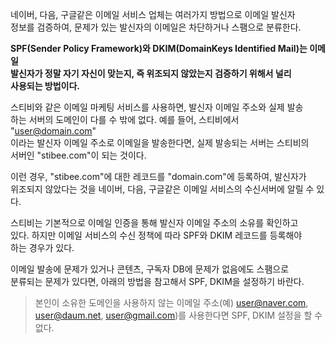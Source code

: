 네이버, 다음, 구글같은 이메일 서비스 업체는 여러가지 방법으로 이메일 발신자  
정보를 검증하여, 문제가 있는 발신자의 이메일은 차단하거나 스팸으로 분류한다.  
   
**SPF(Sender Policy Framework)와 DKIM(DomainKeys Identified Mail)는 이메일  
발신자가 정말 자기 자신이 맞는지, 즉 위조되지 않았는지 검증하기 위해서 널리  
사용되는 방법이다.**    
  
스티비와 같은 이메일 마케팅 서비스를 사용하면, 발신자 이메일 주소와 실제 발송  
하는 서버의 도메인이 다를 수 밖에 없다. 예를 들어, 스티비에서 "user@domain.com"  
이라는 발신자 이메일 주소로 이메일을 발송한다면, 실제 발송되는 서버는 스티비의  
서버인 "stibee.com"이 되는 것이다.  
  
이런 경우, "stibee.com"에 대한 레코드를 "domain.com"에 등록하여, 발신자가   
위조되지 않았다는 것을 네이버, 다음, 구글같은 이메일 서비스의 수신서버에 
알릴 수 있다. 
  
스티비는 기본적으로 이메일 인증을 통해 발신자 이메일 주소의 소유를 확인하고  
있다. 하지만 이메일 서비스의 수신 정책에 따라 SPF와 DKIM 레코드를 등록해야  
하는 경우가 있다.  
  
이메일 발송에 문제가 있거나 콘텐츠, 구독자 DB에 문제가 없음에도 스팸으로   
분류되는 문제가 있다면, 아래의 방법을 참고해서 SPF, DKIM을 설정하기 바란다.   
  
> 본인이 소유한 도메인을 사용하지 않는 이메일 주소(예) user@naver.com,   
> user@daum.net, user@gmail.com)를 사용한다면 SPF, DKIM 설정을 할 수 없다.  
























